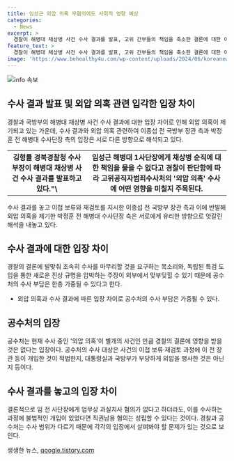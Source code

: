 ```yaml
---
title: 임성근 외압 의혹 무혐의에도 사회적 영향 예상
categories:
  - News
excerpt: >
  경찰이 해병대 채상병 사건 수사 결과를 발표, 고위 간부들의 책임을 축소한 결론에 대한 이종섭측과 박정훈측의 입장이 상반되지만, 해석과 수사 결과에 따른 부담이 크다. 공수처의 입장은 경찰의 결론에 영향을 받지 않으며, 부당한 개입 의혹도 수사 중이다. 또한, 경찰 결론에 따라 수사를 진행할지, 특검 도입을 요구할지에 대한 논란이 예상된다. 150자 요약입니다.
feature_text: >
  경찰이 해병대 채상병 사건 수사 결과를 발표, 고위 간부들의 책임을 축소한 결론에 대한 이종섭측과 박정훈측의 입장이 상반되지만, 해석과 수사 결과에 따른 부담이 크다. 공수처의 입장은 경찰의 결론에 영향을 받지 않으며, 부당한 개입 의혹도 수사 중이다. 또한, 경찰 결론에 따라 수사를 진행할지, 특검 도입을 요구할지에 대한 논란이 예상된다. 150자 요약입니다.
image: 'https://www.behealthy4u.com/wp-content/uploads/2024/06/koreanews.jpg'
---
```


<p><img src="https://www.behealthy4u.com/wp-content/uploads/2024/06/koreanews.jpg" alt="info 속보" /></p>

<h2 data-ke-size="size26">수사 결과 발표 및 외압 의혹 관련 입각한 입장 차이</h2>

<p data-ke-size="size16">경찰과 국방부의 해병대 채상병 사건 수사 결과에 대한 입장 차이로 인해 외압 의혹이 제기되고 있는 가운데, 수사 결과와 외압 의혹 관련하여 이종섭 전 국방부 장관 측과 박정훈 전 해병대 수사단장 측의 입장은 서로 다른 방향으로 해석되고 있다.</p>

<table>
    <tr>
        <td style="text-align: center; height: 17px;"><b>김형률 경북경찰청 수사부장이 해병대 채상병 사건 수사 결과를 발표하고 있다."\<b></td>
        <td style="text-align: center; height: 17px;"><b>임성근 해병대 1사단장에게 채상병 순직에 대한 책임을 물을 수 없다고 경찰이 판단함에 따라 고위공직자범죄수사처의 '외압 의혹' 수사에 어떤 영향을 미칠지 주목된다.</b></td>
    </tr>
</table>

<p data-ke-size="size16">수사 결과를 놓고 이첩 보류와 재검토를 지시한 이종섭 전 국방부 장관 측과 이에 반발해 외압 의혹을 제기한 박정훈 전 해병대 수사단장 측은 서로에게 유리한 방향으로 엇갈린 해석을 내놓고 있다.</p>

<h2 data-ke-size="size26">수사 결과에 대한 입장 차이</h2>

<p data-ke-size="size16">경찰의 결론에 발맞춰 조속히 수사를 마무리할 것을 요구하는 목소리와, 독립된 특검 도입을 통한 새로운 진상 규명을 압박하는 주장이 외부에서 맞부딪힐 수 있기 때문에 공수처의 수사 부담은 한층 가중될 수 있다고 한다.</p>

<ul>
    <li>외압 의혹과 수사 결과에 따른 입장 차이로 공수처의 수사 부담은 가중될 수 있다.</li>
</ul>

<h2 data-ke-size="size26">공수처의 입장</h2>

<p data-ke-size="size16">공수처는 현재 수사 중인 '외압 의혹'이 별개의 사건인 만큼 경찰의 결론에 영향을 받을 것은 없다는 입장이다. 공수처의 수사 대상은 사건의 이첩 보류·재검토 과정에 이 전 장관 등이 개입한 것이 적법한지, 대통령실과 국방부가 부당하게 외압을 행사한 것은 아닌지 등이다.</p>

<h2 data-ke-size="size26">수사 결과를 놓고의 입장 차이</h2>

<p data-ke-size="size16">결론적으로 임 전 사단장에게 업무상 과실치사 혐의가 없다고 하더라도, 이를 수사하는 과정에 불법적인 개입이 있었다면 직권남용 혐의는 성립할 수 있다는 것이다. 경찰과 공수처는 수사 범위가 다르기 때문에 각각의 입장에서 살펴봐야 할 문제가 있는 것으로 보인다.</p>
생생한 뉴스, <a href="https://qoogle.tistory.com" rel="dofollow">qoogle.tistory.com</a>


